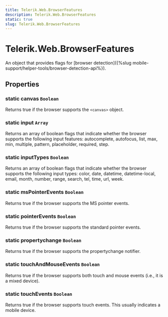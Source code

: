 ```yaml
---
title: Telerik.Web.BrowserFeatures
description: Telerik.Web.BrowserFeatures
static: true
slug: Telerik.Web.BrowserFeatures
---
```


# Telerik.Web.BrowserFeatures

An object that provides flags for [browser detection]({%slug mobile-support/helper-tools/browser-detection-api%}).

## Properties

### static canvas `Boolean`

Returns true if the browser supports the `<canvas>` object.

### static input `Array`

Returns an array of boolean flags that indicate whether the browser supports the following input features: autocomplete, autofocus, list, max, min, multiple, pattern, placeholder, required, step.

### static inputTypes `Boolean`

Returns an array of boolean flags that indicate whether the browser supports the following input types: color, date, datetime, datetime-local, email, month, number, range, search, tel, time, url, week.

### static msPointerEvents `Boolean`

Returns true if the browser supports the MS pointer events.

### static pointerEvents `Boolean`

Returns true if the browser supports the standard pointer events.

### static propertychange `Boolean`

Returns true if the browser supports the propertychange notifier.

### static touchAndMouseEvents `Boolean`

Returns true if the browser supports both touch and mouse events (i.e., it is a mixed device).

### static touchEvents `Boolean`

Returns true if the browser supports touch events. This usually indicates a mobile device.


